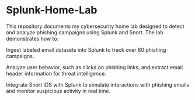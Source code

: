 # Splunk-Home-Lab
This repository documents my cybersecurity home lab designed to detect and analyze phishing campaigns using Splunk and Snort. The lab demonstrates how to:

Ingest labeled email datasets into Splunk to track over 80 phishing campaigns.

Analyze user behavior, such as clicks on phishing links, and extract email header information for threat intelligence.

Integrate Snort IDS with Splunk to simulate interactions with phishing emails and monitor suspicious activity in real time.

